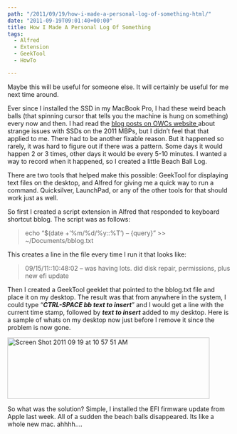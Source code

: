 ```yaml
---
path: "/2011/09/19/how-i-made-a-personal-log-of-something-html/" 
date: "2011-09-19T09:01:40+00:00" 
title: How I Made A Personal Log Of Something
tags:
  - Alfred
  - Extension
  - GeekTool
  - HowTo

---
```

Maybe this will be useful for someone else. It will certainly be useful for me next time around.

Ever since I installed the SSD in my MacBook Pro, I had these weird beach balls (that spinning cursor that tells you the machine is hung on something) every now and then. I had read the <a href="http://blog.macsales.com/10433-macbook-pro-2011-models-and-sata-3-0-6-0gbs-update-5272011">blog posts on OWCs website </a>about strange issues with SSDs on the 2011 MBPs, but I didn&#8217;t feel that that applied to me. There had to be another fixable reason. But it happened so rarely, it was hard to figure out if there was a pattern. Some days it would happen 2 or 3 times, other days it would be every 5-10 minutes. I wanted a way to record when it happened, so I created a little Beach Ball Log.

There are two tools that helped make this possible: GeekTool for displaying text files on the desktop, and Alfred for giving me a quick way to run a command. Quicksilver, LaunchPad, or any of the other tools for that should work just as well.

So first I created a script extension in Alfred that responded to keyboard shortcut bblog. The script was as follows:

<blockquote>
    <p>
      echo &#8220;$(date +&#8217;%m/%d/%y::%T&#8217;) &#8211; {query}&#8221; >> ~/Documents/bblog.txt
    </p>
</blockquote>
  

This creates a line in the file every time I run it that looks like:

<blockquote>
    <p>
      09/15/11::10:48:02 &#8211; was having lots. did disk repair, permissions, plus new efi update
    </p>
  </blockquote>

Then I created a GeekTool geeklet that pointed to the bblog.txt file and place it on my desktop. The result was that from anywhere in the system, I could type &#8220;<strong><em>CTRL-SPACE bb text to insert</em></strong>&#8221; and I would get a line with the current time stamp, followed by <strong><em>text to insert</em></strong> added to my desktop. Here is a sample of whats on my desktop now just before I remove it since the problem is now gone.

<img style="margin-left: auto;margin-right: auto" title="Screen Shot 2011-09-19 at 10.57.51 AM.png" src="/static/500c9c42c4aa27cb90863e5e/50e9971de4b01058545b4678/50e9971fe4b01058545b48a4/1316422898007/Screen%20Shot%202011-09-19%20at%2010.57.51%20AM.png/1000w" border="0" alt="Screen Shot 2011 09 19 at 10 57 51 AM" width="454" height="138" />

So what was the solution? Simple, I installed the EFI firmware update from Apple last week. All of a sudden the beach balls disappeared. Its like a whole new mac. ahhhh….
